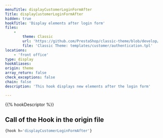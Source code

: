 ```yaml
---
menuTitle: displayCustomerLoginFormAfter
Title: displayCustomerLoginFormAfter
hidden: true
hookTitle: 'Display elements after login form'
files:
    -
        theme: Classic
        url: 'https://github.com/PrestaShop/classic-theme/blob/develop/templates/customer/authentication.tpl'
        file: 'Classic Theme: templates/customer/authentication.tpl'
locations:
    - 'front office'
type: display
hookAliases: 
origin: theme
array_return: false
check_exceptions: false
chain: false
description: 'This hook displays new elements after the login form'

---
```


{{% hookDescriptor %}}

## Call of the Hook in the origin file

```php
{hook h='displayCustomerLoginFormAfter'}
```
